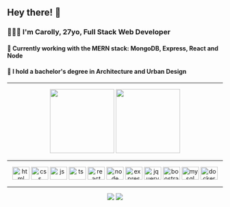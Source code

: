 ## Hey there! 👋

### 👩🏻‍💻 I'm Carolly, 27yo, Full Stack Web Developer 
#### 👾 Currently working with the MERN stack: MongoDB, Express, React and Node
#### 🧩 I hold a bachelor's degree in Architecture and Urban Design 
<hr>
<div align="center" >
  <img height="150em" src="https://github-readme-stats.vercel.app/api/top-langs/?username=carollyb&layout=compact&theme=radical" />
  <img height="150em" src="https://github-readme-stats.vercel.app/api?username=carollyb&show_icons=true&theme=radical" />
</div>
<hr>
<div>
  <div align="center">
  <img alt="html" height="30" width="40" src="https://cdn.jsdelivr.net/gh/devicons/devicon/icons/html5/html5-original.svg"/>  
  <img alt="css" height="30" width="40" src="https://cdn.jsdelivr.net/gh/devicons/devicon/icons/css3/css3-original.svg"/>  
  <img alt="js" height="30" width="40" src="https://cdn.jsdelivr.net/gh/devicons/devicon/icons/javascript/javascript-original.svg"/>
  <img alt="ts" height="30" width="40" src="https://cdn.jsdelivr.net/gh/devicons/devicon/icons/typescript/typescript-plain.svg"/>
  <img alt="react" height="30" width="40" src="https://cdn.jsdelivr.net/gh/devicons/devicon/icons/react/react-original.svg"/>
  <img alt="node" height="30" width="40" src="https://cdn.jsdelivr.net/gh/devicons/devicon/icons/nodejs/nodejs-original.svg"/>
  <img alt="express" height="30" width="40" src="https://cdn.jsdelivr.net/gh/devicons/devicon/icons/express/express-original.svg" />
  <img alt="jquery" height="30" width="40" src="https://cdn.jsdelivr.net/gh/devicons/devicon/icons/jquery/jquery-plain-wordmark.svg" />
  <img alt="boostrap" height="30" width="40" src="https://cdn.jsdelivr.net/gh/devicons/devicon/icons/bootstrap/bootstrap-original.svg"/>    
  <img alt="mysql" height="30" width="40" src="https://cdn.jsdelivr.net/gh/devicons/devicon/icons/mysql/mysql-original.svg" />
  <img alt="docker" height="30" width="40" src="https://cdn.jsdelivr.net/gh/devicons/devicon/icons/docker/docker-plain-wordmark.svg" />
</div>
<hr>
  
 <div align="center">
   <a href="https://www.linkedin.com/in/carollybarbosa/" target="_blank"><img src="https://img.shields.io/badge/LinkedIn-0077B5?style=for-the-badge&logo=linkedin&logoColor=white"/></a>
   <a href="https://codewars.com/users/carollyb" target="_blank"><img src="https://img.shields.io/badge/Codewars-B1361E?style=for-the-badge&logo=Codewars&logoColor=white"/></a>
 </div>
  
